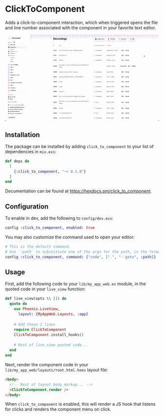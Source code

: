 # ClickToComponent

Adds a click-to-component interaction, which when triggered opens the file and line number associated with the component in your favorite text editor.

![Demo](./priv/demo.gif)

## Installation

The package can be installed by adding `click_to_component` to your list of dependencies in `mix.exs`:

```elixir
def deps do
  [
    {:click_to_component, "~> 0.1.0"}
  ]
end
```

Documentation can be found at <https://hexdocs.pm/click_to_component>.

## Configuration

To enable in dev, add the following to `config/dev.exs`:

```elixir
config :click_to_component, enabled: true
```

You may also customize the command used to open your editor:

```elixir
# This is the default command.
# Use `:path` to substitiute one of the args for the path, in the format `file:line`
config :click_to_component, command: {"code", [".", "--goto", :path]}
```

## Usage

First, add the following code to your `lib/my_app_web.ex` module, in the quoted code in your `live_view` function:

```elixir
def live_view(opts \\ []) do
  quote do
    use Phoenix.LiveView,
      layout: {MyAppWeb.Layouts, :app}

    # Add these 2 lines
    require ClickToComponent
    ClickToComponent.install_hooks()

    # Rest of live_view quoted code...
  end
end
```

Next, render the component code in your `lib/my_app_web/layouts/root.html.heex` layout file:

```html
<body>
  <!-- Rest of layout body markup... -->
  <ClickToComponent.render />
</body>
```

When `click_to_component` is enabled, this will render a JS hook that listens for clicks and renders the component menu on click.
